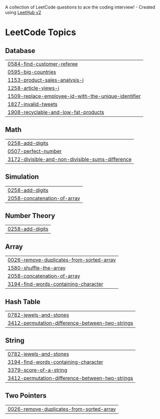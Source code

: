A collection of LeetCode questions to ace the coding interview! - Created using [LeetHub v2](https://github.com/arunbhardwaj/LeetHub-2.0)
<!---LeetCode Topics Start-->
# LeetCode Topics
## Database
|  |
| ------- |
| [0584-find-customer-referee](https://github.com/ravi-ck13/Leetcode/tree/master/0584-find-customer-referee) |
| [0595-big-countries](https://github.com/ravi-ck13/Leetcode/tree/master/0595-big-countries) |
| [1153-product-sales-analysis-i](https://github.com/ravi-ck13/Leetcode/tree/master/1153-product-sales-analysis-i) |
| [1258-article-views-i](https://github.com/ravi-ck13/Leetcode/tree/master/1258-article-views-i) |
| [1509-replace-employee-id-with-the-unique-identifier](https://github.com/ravi-ck13/Leetcode/tree/master/1509-replace-employee-id-with-the-unique-identifier) |
| [1827-invalid-tweets](https://github.com/ravi-ck13/Leetcode/tree/master/1827-invalid-tweets) |
| [1908-recyclable-and-low-fat-products](https://github.com/ravi-ck13/Leetcode/tree/master/1908-recyclable-and-low-fat-products) |
## Math
|  |
| ------- |
| [0258-add-digits](https://github.com/ravi-ck13/Leetcode/tree/master/0258-add-digits) |
| [0507-perfect-number](https://github.com/ravi-ck13/Leetcode/tree/master/0507-perfect-number) |
| [3172-divisible-and-non-divisible-sums-difference](https://github.com/ravi-ck13/Leetcode/tree/master/3172-divisible-and-non-divisible-sums-difference) |
## Simulation
|  |
| ------- |
| [0258-add-digits](https://github.com/ravi-ck13/Leetcode/tree/master/0258-add-digits) |
| [2058-concatenation-of-array](https://github.com/ravi-ck13/Leetcode/tree/master/2058-concatenation-of-array) |
## Number Theory
|  |
| ------- |
| [0258-add-digits](https://github.com/ravi-ck13/Leetcode/tree/master/0258-add-digits) |
## Array
|  |
| ------- |
| [0026-remove-duplicates-from-sorted-array](https://github.com/ravi-ck13/Leetcode/tree/master/0026-remove-duplicates-from-sorted-array) |
| [1580-shuffle-the-array](https://github.com/ravi-ck13/Leetcode/tree/master/1580-shuffle-the-array) |
| [2058-concatenation-of-array](https://github.com/ravi-ck13/Leetcode/tree/master/2058-concatenation-of-array) |
| [3194-find-words-containing-character](https://github.com/ravi-ck13/Leetcode/tree/master/3194-find-words-containing-character) |
## Hash Table
|  |
| ------- |
| [0782-jewels-and-stones](https://github.com/ravi-ck13/Leetcode/tree/master/0782-jewels-and-stones) |
| [3412-permutation-difference-between-two-strings](https://github.com/ravi-ck13/Leetcode/tree/master/3412-permutation-difference-between-two-strings) |
## String
|  |
| ------- |
| [0782-jewels-and-stones](https://github.com/ravi-ck13/Leetcode/tree/master/0782-jewels-and-stones) |
| [3194-find-words-containing-character](https://github.com/ravi-ck13/Leetcode/tree/master/3194-find-words-containing-character) |
| [3379-score-of-a-string](https://github.com/ravi-ck13/Leetcode/tree/master/3379-score-of-a-string) |
| [3412-permutation-difference-between-two-strings](https://github.com/ravi-ck13/Leetcode/tree/master/3412-permutation-difference-between-two-strings) |
## Two Pointers
|  |
| ------- |
| [0026-remove-duplicates-from-sorted-array](https://github.com/ravi-ck13/Leetcode/tree/master/0026-remove-duplicates-from-sorted-array) |
<!---LeetCode Topics End-->